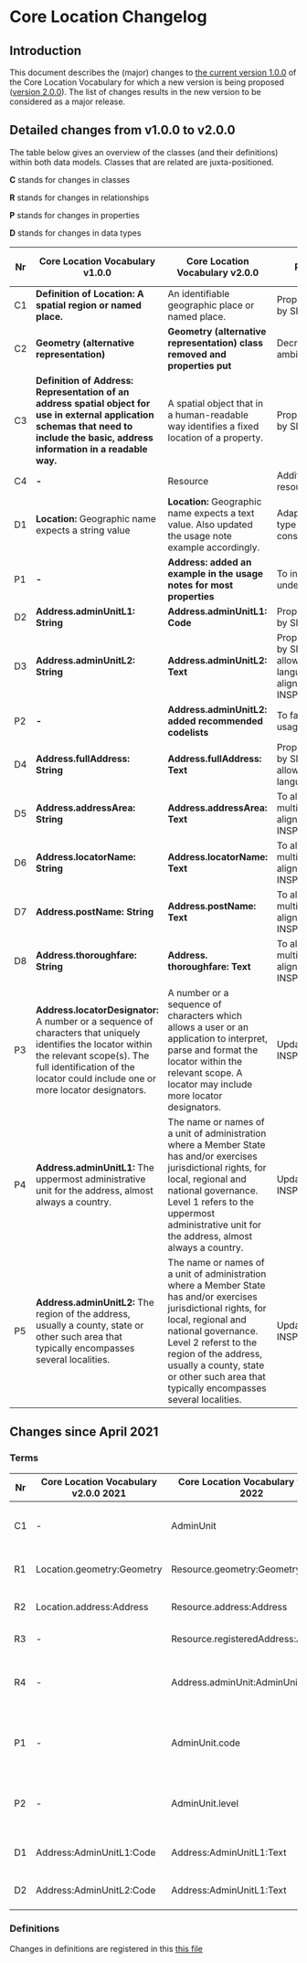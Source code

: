 # Core Location Changelog

## Introduction

This document describes the (major) changes to [the current version 1.0.0](https://github.com/SEMICeu/Core-Location-Vocabulary/tree/master/releases/1.00) of the Core Location Vocabulary for which a new version is being proposed ([version 2.0.0](https://semiceu.github.io/Core-Location-Vocabulary/releases/2.00/)). The list of changes results in the new version to be considered as a major release.

## Detailed changes from v1.0.0 to v2.0.0

The table below gives an overview of the classes (and their definitions) within both data models. Classes that are related are juxta-positioned.

**C** stands for changes in classes

**R** stands for changes in relationships

**P** stands for changes in properties

**D** stands for changes in data types

| Nr | Core Location Vocabulary v1.0.0 | Core Location Vocabulary v2.0.0 | Rationale | GitHub / Change |
| --- | --- | --- | --- | --- |
| C1 | **Definition of Location: A spatial region or named place.** | An identifiable geographic place or named place. | Proposition made by SDG WP4. | Change |
| C2 | **Geometry (alternative representation)** | **Geometry (alternative representation) class removed and properties put** | Decrease ambiguity. | Change |
| C3 | **Definition of Address: Representation of an address spatial object for use in external application schemas that need to include the basic, address information in a readable way.** | A spatial object that in a human-readable way identifies a fixed location of a property. | Proposition made by SDG WP4. | Change |
| C4 | **-** | Resource | Addition of the resource class | Change |
| D1 | **Location:** Geographic name expects a string value | **Location:** Geographic name expects a text value. Also updated the usage note example accordingly. | Adapted data type for consistency. | Change |
| P1 | **-** | **Address: added an example in the usage notes for most properties** | To increase understandability. | Change |
| D2 | **Address.adminUnitL1: String** | **Address.adminUnitL1: Code** | Proposition made by SDG WP4. | Change |
| D3 | **Address.adminUnitL2: String** | **Address.adminUnitL2: Text** | Proposition made by SDG WP4 to allow for multi-language + alignment with INSPIRE. | Change |
| P2 | **-** | **Address.adminUnitL2: added recommended codelists** | To facilitate usage. | Change |
| D4 | **Address.fullAddress: String** | **Address.fullAddress: Text** | Proposition made by SDG WP4 to allow for multi-language. | Change |
| D5 | **Address.addressArea: String** | **Address.addressArea: Text** | To allow for multi-language + alignment with INSPIRE. | Change |
| D6 | **Address.locatorName: String** | **Address.locatorName: Text** | To allow for multi-language + alignment with INSPIRE. | Change |
| D7 | **Address.postName: String** | **Address.postName: Text** | To allow for multi-language + alignment with INSPIRE. | Change |
| D8 | **Address.thoroughfare: String** | **Address. thoroughfare: Text** | To allow for multi-language + alignment with INSPIRE. | Change |
| P3 | **Address.locatorDesignator:** A number or a sequence of characters that uniquely identifies the locator within the relevant scope(s). The full identification of the locator could include one or more locator designators. | A number or a sequence of characters which allows a user or an application to interpret, parse and format the locator within the relevant scope. A locator may include more locator designators. | Update from INSPIRE. | Change |
| P4 | **Address.adminUnitL1:** The uppermost administrative unit for the address, almost always a country. | The name or names of a unit of administration where a Member State has and/or exercises jurisdictional rights, for local, regional and national governance. Level 1 refers to the uppermost administrative unit for the address, almost always a country. | Update from INSPIRE. | Change |
| P5 | **Address.adminUnitL2:** The region of the address, usually a county, state or other such area that typically encompasses several localities. | The name or names of a unit of administration where a Member State has and/or exercises jurisdictional rights, for local, regional and national governance. Level 2 referst to the region of the address, usually a county, state or other such area that typically encompasses several localities. | Update from INSPIRE. | Change |

## Changes since April 2021 

### Terms

| Nr | Core Location Vocabulary v2.0.0 2021 | Core Location Vocabulary v2.0.0 2022 | Rationale                                             | GitHub/Change                                                                                                                  |
| -- | ------------------------------------ | ------------------------------------ | ----------------------------------------------------- | ------------------------------------------------------------------------------------------------------------------------------ |
| C1 | \-                                   | AdminUnit                            | A granular administrative unit                        | [https://github.com/SEMICeu/Core-Location-Vocabulary/issues/21](https://github.com/SEMICeu/Core-Location-Vocabulary/issues/21) |
| R1 | Location.geometry:Geometry           | Resource.geometry:Geometry           | Improved reusability of geometry                      |                                                                                                                                |
| R2 | Location.address:Address             | Resource.address:Address             | Improved reusability of address                       |                                                                                                                                |
| R3 | \-                                   | Resource.registeredAddress:Address   | moved from Core Person                                |                                                                                                                                |
| R4 | \-                                   | Address.adminUnit:AdminUnit          | An address can refer to an administrative unit        |                                                                                                                                |
| P1 | \-                                   | AdminUnit.code                       | The classification of the administrative unit         |                                                                                                                                |
| P2 | \-                                   | AdminUnit.level                      | The level of the administrative unit in the hierarchy |                                                                                                                                |
| D1 | Address:AdminUnitL1:Code             | Address:AdminUnitL1:Text             | In compliance with W3C location                       |                                                                                                                                |
| D2 | Address:AdminUnitL2:Code             | Address:AdminUnitL1:Text             | In compliance with W3C location                       |

### Definitions

Changes in definitions are registered in this [this file](Changelog_definitions.md.md)